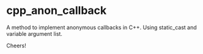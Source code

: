 cpp_anon_callback
=================

A method to implement anonymous callbacks in C++. Using static_cast and variable argument list.

Cheers!
